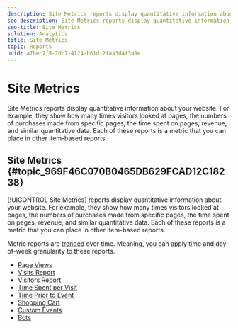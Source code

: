 ```yaml
---
description: Site Metrics reports display quantitative information about your website. For example, they show how many times visitors looked at pages, the numbers of purchases made from specific pages, the time spent on pages, revenue, and similar quantitative data. Each of these reports is a metric that you can place in other item-based reports.
seo-description: Site Metrics reports display quantitative information about your website. For example, they show how many times visitors looked at pages, the numbers of purchases made from specific pages, the time spent on pages, revenue, and similar quantitative data. Each of these reports is a metric that you can place in other item-based reports.
seo-title: Site Metrics
solution: Analytics
title: Site Metrics
topic: Reports
uuid: a7bec7f5-7dc7-4124-b61d-2faa3d4f3a8e
---
```


# Site Metrics

Site Metrics reports display quantitative information about your website. For example, they show how many times visitors looked at pages, the numbers of purchases made from specific pages, the time spent on pages, revenue, and similar quantitative data. Each of these reports is a metric that you can place in other item-based reports.

## Site Metrics {#topic_969F46C070B0465DB629FCAD12C18238}

[!UICONTROL Site Metrics] reports display quantitative information about your website. For example, they show how many times visitors looked at pages, the numbers of purchases made from specific pages, the time spent on pages, revenue, and similar quantitative data. Each of these reports is a metric that you can place in other item-based reports.

Metric reports are [trended](/help/components/c-variables/dimensionslist/reports-types.md) over time. Meaning, you can apply time and day-of-week granularity to these reports.

* [Page Views](../../../components/c-variables/dimensionslist/reports-page-views.md#concept_332C9BDFD6C1495C8362860478B9BA33) 
* [Visits Report](../../../components/c-variables/dimensionslist/reports-visits.md#concept_50CA55CF2A41430CBC754AEEEE6023A9) 
* [Visitors Report](../../../components/c-variables/dimensionslist/reports-visitors.md#concept_7371DAB5DA474D03A2D1448F151E011B) 
* [Time Spent per Visit](../../../components/c-variables/dimensionslist/reports-time-spent-per-visit.md#concept_E3D0FEC81E1F4987B39CC467F19FFCFF) 
* [Time Prior to Event](../../../components/c-variables/dimensionslist/reports-time-prior-to-event.md#concept_00820DACA2F24EE6A83B0FB211BE6907) 
* [Shopping Cart](../../../components/c-variables/dimensionslist/reports-shopping-cart.md#concept_6AEC5A6C707B46B790C1A79E72F9A339) 
* [Custom Events](../../../components/c-variables/dimensionslist/reports-custom-events.md#concept_9337B2FB8A3F417BA8689FE7FD64629F) 
* [Bots](../../../components/c-variables/dimensionslist/reports-bots.md#concept_15E1C8514EF54581A9467877F62426EC)
